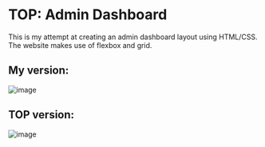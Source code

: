 # TOP: Admin Dashboard

This is my attempt at creating an admin dashboard layout using HTML/CSS. The website makes use of flexbox and grid.
## My version:
![image](https://github.com/user-attachments/assets/570edd84-14d7-4d9b-a507-928056c986e9)

## TOP version:
![image](https://github.com/user-attachments/assets/404723c9-9a63-4497-9031-c2e2dd610e7e)

